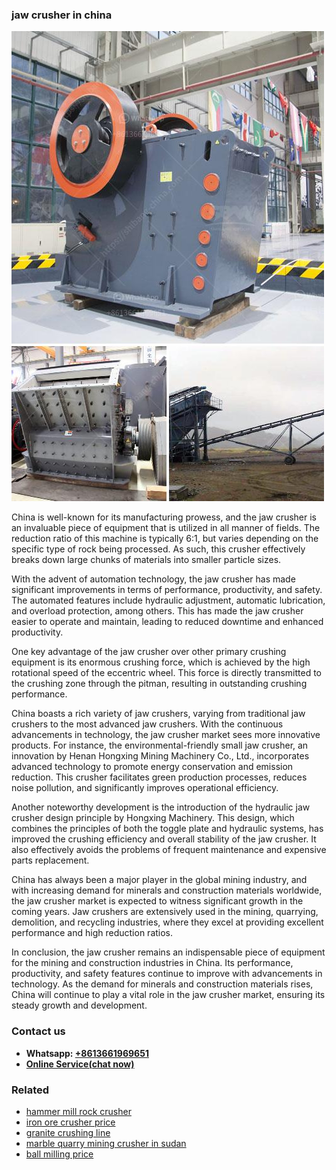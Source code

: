 <h3>jaw crusher in china</h3><img src='1708408249.jpg' alt=''><p>China is well-known for its manufacturing prowess, and the jaw crusher is an invaluable piece of equipment that is utilized in all manner of fields. The reduction ratio of this machine is typically 6:1, but varies depending on the specific type of rock being processed. As such, this crusher effectively breaks down large chunks of materials into smaller particle sizes.</p><p>With the advent of automation technology, the jaw crusher has made significant improvements in terms of performance, productivity, and safety. The automated features include hydraulic adjustment, automatic lubrication, and overload protection, among others. This has made the jaw crusher easier to operate and maintain, leading to reduced downtime and enhanced productivity.</p><p>One key advantage of the jaw crusher over other primary crushing equipment is its enormous crushing force, which is achieved by the high rotational speed of the eccentric wheel. This force is directly transmitted to the crushing zone through the pitman, resulting in outstanding crushing performance.</p><p>China boasts a rich variety of jaw crushers, varying from traditional jaw crushers to the most advanced jaw crushers. With the continuous advancements in technology, the jaw crusher market sees more innovative products. For instance, the environmental-friendly small jaw crusher, an innovation by Henan Hongxing Mining Machinery Co., Ltd., incorporates advanced technology to promote energy conservation and emission reduction. This crusher facilitates green production processes, reduces noise pollution, and significantly improves operational efficiency.</p><p>Another noteworthy development is the introduction of the hydraulic jaw crusher design principle by Hongxing Machinery. This design, which combines the principles of both the toggle plate and hydraulic systems, has improved the crushing efficiency and overall stability of the jaw crusher. It also effectively avoids the problems of frequent maintenance and expensive parts replacement.</p><p>China has always been a major player in the global mining industry, and with increasing demand for minerals and construction materials worldwide, the jaw crusher market is expected to witness significant growth in the coming years. Jaw crushers are extensively used in the mining, quarrying, demolition, and recycling industries, where they excel at providing excellent performance and high reduction ratios.</p><p>In conclusion, the jaw crusher remains an indispensable piece of equipment for the mining and construction industries in China. Its performance, productivity, and safety features continue to improve with advancements in technology. As the demand for minerals and construction materials rises, China will continue to play a vital role in the jaw crusher market, ensuring its steady growth and development.</p><h3>Contact us</h3><ul><li><strong>Whatsapp:&nbsp;<a href="https://wa.me/8613661969651">+8613661969651</a></strong></li><li><a href="https://swt.shibang-china.com/?git&amp;zhl&amp;jaw crusher in china"><strong>Online Service(chat now)</strong></a></li></ul><h3>Related</h3><ul><li><a href='hammer mill rock crusher.md'>hammer mill rock crusher</a></li><li><a href='iron ore crusher price.md'>iron ore crusher price</a></li><li><a href='granite crushing line.md'>granite crushing line</a></li><li><a href='marble quarry mining crusher in sudan.md'>marble quarry mining crusher in sudan</a></li><li><a href='ball milling price.md'>ball milling price</a></li></ul>